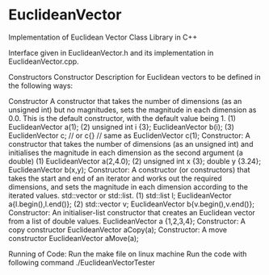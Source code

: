 # EuclideanVector
Implementation of Euclidean Vector Class Library in C++

Interface given in EuclideanVector.h and its implementation in EuclideanVector.cpp.

Constructors
Constructor Description for Euclidean vectors to be defined in the following ways:

Constructor
A constructor that takes the number of dimensions (as an unsigned int) but
no magnitudes, sets the magnitude in each dimension as 0.0. 
This is the default constructor, with the default value being 1.
(1) EuclideanVector a(1);
(2) unsigned int i {3};
EuclideanVector b(i);
(3) EuclidenVector c; // or c{}
// same as EuclidenVector c(1);
Constructor: A constructor that takes the number of dimensions (as an unsigned int)
and initialises the magnitude in each dimension as the second argument (a
double)
(1) EuclideanVector a(2,4.0);
(2) unsigned int x {3};
double y {3.24};
EuclideanVector b(x,y);
Constructor: A constructor (or constructors) that takes the start and end of an iterator
and works out the required dimensions, and sets the magnitude in each
dimension according to the iterated values. 
std::vector or std::list. 
(1) std::list l;
EuclideanVector
a{l.begin(),l.end()};
(2) std::vector v;
EuclideanVector
b{v.begin(),v.end()};
Constructor: An initialiser-list constructor that creates an Euclidean vector from a list
of double values. EuclideanVector a {1,2,3,4};
Constructor: A copy constructor EuclideanVector aCopy(a);
Constructor: A move constructor EuclideanVector aMove(a);

Running of Code:
Run the make file on linux machine
Run the code with following command
./EuclideanVectorTester
